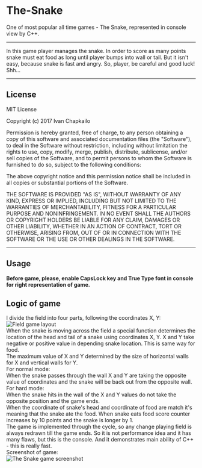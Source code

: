 # The-Snake
One of most popular all time games - The Snake, represented in console view by C++.
***
In this game player manages the snake. In order to score as many points snake must eat food as long until player bumps into wall or tail. But it isn't easy, because snake is fast and angry. So, player, be careful and good luck! Shh...
***  
## License  
MIT License

Copyright (c) 2017 Ivan Chapkailo

Permission is hereby granted, free of charge, to any person obtaining a copy
of this software and associated documentation files (the "Software"), to deal
in the Software without restriction, including without limitation the rights
to use, copy, modify, merge, publish, distribute, sublicense, and/or sell
copies of the Software, and to permit persons to whom the Software is
furnished to do so, subject to the following conditions:

The above copyright notice and this permission notice shall be included in all
copies or substantial portions of the Software.

THE SOFTWARE IS PROVIDED "AS IS", WITHOUT WARRANTY OF ANY KIND, EXPRESS OR
IMPLIED, INCLUDING BUT NOT LIMITED TO THE WARRANTIES OF MERCHANTABILITY,
FITNESS FOR A PARTICULAR PURPOSE AND NONINFRINGEMENT. IN NO EVENT SHALL THE
AUTHORS OR COPYRIGHT HOLDERS BE LIABLE FOR ANY CLAIM, DAMAGES OR OTHER
LIABILITY, WHETHER IN AN ACTION OF CONTRACT, TORT OR OTHERWISE, ARISING FROM,
OUT OF OR IN CONNECTION WITH THE SOFTWARE OR THE USE OR OTHER DEALINGS IN THE
SOFTWARE.   
***  
## Usage  
**Before game, please, enable CapsLock key and True Type font in console for right representation of game.**  
## Logic of game  
I divide the field into four parts, following the coordinates X, Y:  
![](https://s8.hostingkartinok.com/uploads/images/2017/05/9fa61f8dc018b879267d5593db712cd9.png "Field game layout")  
When the snake is moving across the field a special function determines the location of the head and tail of a snake using coordinates X, Y. X and Y take negative or positive value in depending snake location. This is same way for food.  
The maximum value of X and Y determined by the size of horizontal walls for X and vertical walls for Y.  
For normal mode:  
When the snake passes through the wall X and Y are taking the opposite value of coordinates and the snake will be back out from the opposite wall.  
For hard mode:  
When the snake hits in the wall of the X and Y values do not take the opposite position and the game ends.  
When the coordinate of snake's head and coordinate of food are match it's meaning that the snake ate the food. When snake eats food score counter increases by 10 points and the snake is longer by 1.  
The game is implemented through the cycle, so any change playing field is always redrawn till the game ends. So it is not performance idea and it has many flaws, but this is the console. And it demonstrates main ability of C++ - this is really fast.  
Screenshot of game:  
![](https://s8.hostingkartinok.com/uploads/images/2017/05/02de77cc86ae8fdd1625f5b222f90de8.png "The Snake game screenshot") 
